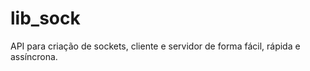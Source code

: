 lib_sock
========

API para criação de sockets, cliente e servidor de forma fácil, rápida e assíncrona.